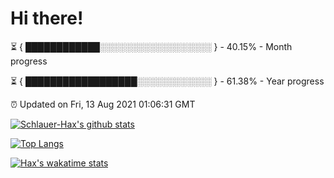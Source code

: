 # Hi there!

⏳ { ████████████░░░░░░░░░░░░░░░░░░ } - 40.15% - Month progress

⏳ { ██████████████████░░░░░░░░░░░░ } - 61.38% - Year progress

⏰ Updated on Fri, 13 Aug 2021 01:06:31 GMT


[![Schlauer-Hax's github stats](https://github-readme-stats.vercel.app/api?username=Schlauer-Hax&show_icons=true&theme=dark&count_private=true)](https://github.com/Schlauer-Hax)


[![Top Langs](https://github-readme-stats.vercel.app/api/top-langs/?username=Schlauer-Hax&layout=compact&theme=dark)](https://github.com/Schlauer-Hax?tab=repositories)


[![Hax's wakatime stats](https://github-readme-stats.vercel.app/api/wakatime?username=Hax&theme=dark)](https://wakatime.com/@Hax)

